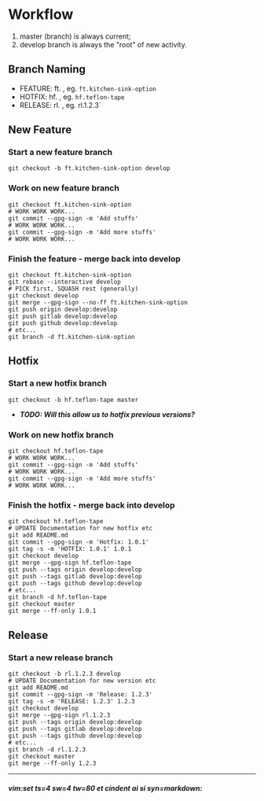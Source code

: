 # Workflow #

1. master (branch) is always current;
1. develop branch is always the "root" of new activity.

## Branch Naming ##

* FEATURE: ft.*<feature>* , eg. `ft.kitchen-sink-option`
* HOTFIX:  hf.*<hotfix>*  , eg. `hf.teflon-tape`
* RELEASE: rl.*<release>* , eg.  rl.1.2.3`

## New Feature ##

### Start a new feature branch ###

```shell
git checkout -b ft.kitchen-sink-option develop
```

### Work on new feature branch ###

```shell
git checkout ft.kitchen-sink-option
# WORK WORK WORK...
git commit --gpg-sign -m 'Add stuffs'
# WORK WORK WORK...
git commit --gpg-sign -m 'Add more stuffs'
# WORK WORK WORK...
```

### Finish the feature - merge back into develop ###

```shell
git checkout ft.kitchen-sink-option
git rebase --interactive develop
# PICK first, SQUASH rest (generally)
git checkout develop
git merge --gpg-sign --no-ff ft.kitchen-sink-option
git push origin develop:develop
git push gitlab develop:develop
git push github develop:develop
# etc...
git branch -d ft.kitchen-sink-option
```

## Hotfix ##

### Start a new hotfix branch ###

```shell
git checkout -b hf.teflon-tape master
```
* ***TODO: Will this allow us to hotfix previous versions?***

### Work on new hotfix branch ###

```shell
git checkout hf.teflon-tape
# WORK WORK WORK...
git commit --gpg-sign -m 'Add stuffs'
# WORK WORK WORK...
git commit --gpg-sign -m 'Add more stuffs'
# WORK WORK WORK...
```

### Finish the hotfix - merge back into develop ###

```shell
git checkout hf.teflon-tape
# UPDATE Documentation for new hotfix etc
git add README.md
git commit --gpg-sign -m 'Hotfix: 1.0.1'
git tag -s -m 'HOTFIX: 1.0.1' 1.0.1
git checkout develop
git merge --gpg-sign hf.teflon-tape
git push --tags origin develop:develop
git push --tags gitlab develop:develop
git push --tags github develop:develop
# etc...
git branch -d hf.teflon-tape
git checkout master
git merge --ff-only 1.0.1
```

## Release ##

### Start a new release branch ###

```shell
git checkout -b rl.1.2.3 develop
# UPDATE Documentation for new version etc
git add README.md
git commit --gpg-sign -m 'Release: 1.2.3'
git tag -s -m 'RELEASE: 1.2.3' 1.2.3
git checkout develop
git merge --gpg-sign rl.1.2.3
git push --tags origin develop:develop
git push --tags gitlab develop:develop
git push --tags github develop:develop
# etc...
git branch -d rl.1.2.3
git checkout master
git merge --ff-only 1.2.3
```



----
##### vim:set ts=4 sw=4 tw=80 et cindent ai si syn=markdown: #####
